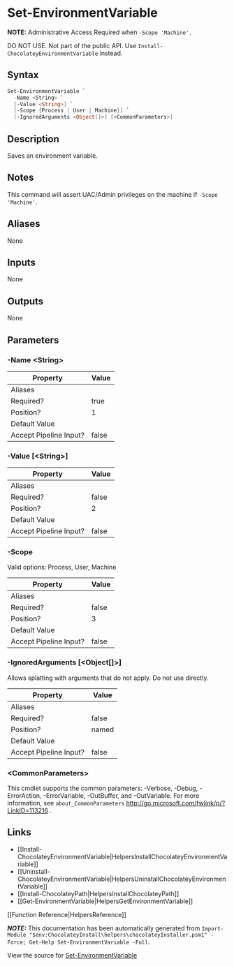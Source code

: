 ﻿---
Title: Set-EnvironmentVariable
Description: Information on Set-EnvironmentVariable function
RedirectFrom: docs/helpers-set-environment-variable
ShowInNavbar: false
ShowInSidebar: false
---

# Set-EnvironmentVariable

<!-- This documentation is automatically generated from https://github.com/chocolatey/choco/tree/stable/src/chocolatey.resources/helpers/functions/Set-EnvironmentVariable.ps1 using https://github.com/chocolatey/choco/tree/stable/GenerateDocs.ps1. Contributions are welcome at the original location(s). -->

**NOTE:** Administrative Access Required when `-Scope 'Machine'.`

DO NOT USE. Not part of the public API. Use
`Install-ChocolateyEnvironmentVariable` instead.

## Syntax

~~~powershell
Set-EnvironmentVariable `
  -Name <String> `
  [-Value <String>] `
  [-Scope {Process | User | Machine}] `
  [-IgnoredArguments <Object[]>] [<CommonParameters>]
~~~

## Description

Saves an environment variable.

## Notes

This command will assert UAC/Admin privileges on the machine if
`-Scope 'Machine'`.

## Aliases

None

## Inputs

None

## Outputs

None

## Parameters

###  -Name &lt;String&gt;
Property               | Value
---------------------- | -----
Aliases                |
Required?              | true
Position?              | 1
Default Value          |
Accept Pipeline Input? | false

###  -Value [&lt;String&gt;]
Property               | Value
---------------------- | -----
Aliases                |
Required?              | false
Position?              | 2
Default Value          |
Accept Pipeline Input? | false

###  -Scope

Valid options: Process, User, Machine

Property               | Value
---------------------- | -----
Aliases                |
Required?              | false
Position?              | 3
Default Value          |
Accept Pipeline Input? | false

###  -IgnoredArguments [&lt;Object[]&gt;]
Allows splatting with arguments that do not apply. Do not use directly.

Property               | Value
---------------------- | -----
Aliases                |
Required?              | false
Position?              | named
Default Value          |
Accept Pipeline Input? | false

### &lt;CommonParameters&gt;

This cmdlet supports the common parameters: -Verbose, -Debug, -ErrorAction, -ErrorVariable, -OutBuffer, and -OutVariable. For more information, see `about_CommonParameters` http://go.microsoft.com/fwlink/p/?LinkID=113216 .


## Links

 * [[Install-ChocolateyEnvironmentVariable|HelpersInstallChocolateyEnvironmentVariable]]
 * [[Uninstall-ChocolateyEnvironmentVariable|HelpersUninstallChocolateyEnvironmentVariable]]
 * [[Install-ChocolateyPath|HelpersInstallChocolateyPath]]
 * [[Get-EnvironmentVariable|HelpersGetEnvironmentVariable]]


[[Function Reference|HelpersReference]]

***NOTE:*** This documentation has been automatically generated from `Import-Module "$env:ChocolateyInstall\helpers\chocolateyInstaller.psm1" -Force; Get-Help Set-EnvironmentVariable -Full`.

View the source for [Set-EnvironmentVariable](https://github.com/chocolatey/choco/tree/stable/src/chocolatey.resources/helpers/functions/Set-EnvironmentVariable.ps1)

